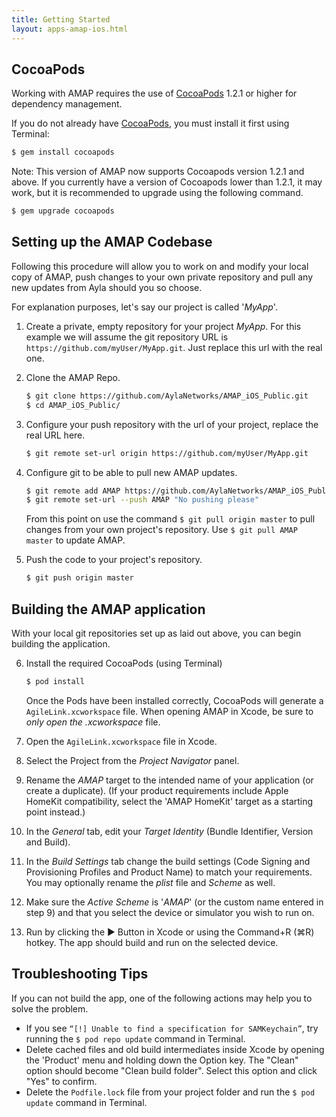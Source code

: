 ```yaml
---
title: Getting Started
layout: apps-amap-ios.html
---
```


## CocoaPods
Working with AMAP requires the use of [CocoaPods](https://cocoapods.org) 1.2.1 or higher for dependency management.

If you do not already have [CocoaPods](https://cocoapods.org), you must install it first using Terminal: 

```bash
$ gem install cocoapods
```

Note: This version of AMAP now supports Cocoapods version 1.2.1 and above. If you currently have a version of Cocoapods lower than 1.2.1, it may work, but it is recommended to upgrade using the following command.

```bash
$ gem upgrade cocoapods
```

## Setting up the AMAP Codebase
Following this procedure will allow you to work on and modify your local copy of AMAP, push changes to your own private repository and pull any new updates from Ayla should you so choose. 

For explanation purposes, let's say our project is called '_MyApp_'.

1. Create a private, empty repository for your project _MyApp_. For this example we will assume the git repository URL is `https://github.com/myUser/MyApp.git`. Just replace this url with the real one. 

2. Clone the AMAP Repo.

    ```bash
    $ git clone https://github.com/AylaNetworks/AMAP_iOS_Public.git
    $ cd AMAP_iOS_Public/
    ```

3. Configure your push repository with the url of your project, replace the real URL here.

    ```bash
    $ git remote set-url origin https://github.com/myUser/MyApp.git
    ```

4. Configure git to be able to pull new AMAP updates.

    ```bash
    $ git remote add AMAP https://github.com/AylaNetworks/AMAP_iOS_Public.git
    $ git remote set-url --push AMAP "No pushing please"
    ```

    From this point on use the command `$ git pull origin master` to pull changes from your own project's repository. Use `$ git pull AMAP master` to update AMAP.

5. Push the code to your project's repository.

    ```bash
    $ git push origin master
    ```

## Building the AMAP application
With your local git repositories set up as laid out above, you can begin building the application.

6. Install the required CocoaPods (using Terminal)

    ```bash
    $ pod install
    ```

    Once the Pods have been installed correctly, CocoaPods will generate a `AgileLink.xcworkspace` file. When opening AMAP in Xcode, be sure to _only open the .xcworkspace_ file. 

7. Open the `AgileLink.xcworkspace` file in Xcode.

8. Select the Project from the _Project Navigator_ panel.

9. Rename the _AMAP_ target to the intended name of your application (or create a duplicate). (If your product requirements include Apple HomeKit compatibility, select the 'AMAP HomeKit' target as a starting point instead.)

10. In the _General_ tab, edit your _Target Identity_ (Bundle Identifier, Version and Build).

11. In the _Build Settings_ tab change the build settings (Code Signing and Provisioning Profiles and Product Name) to match your requirements. You may optionally rename the _plist_ file and _Scheme_ as well. 

10. Make sure the _Active Scheme_ is '_AMAP_' (or the custom name entered in step 9) and that you select the device or simulator you wish to run on.

11. Run by clicking the ▶ Button in Xcode or using the Command+R (⌘R) hotkey. The app should build and run on the selected device.

## Troubleshooting Tips

If you can not build the app, one of the following actions may help you to solve the problem.
- If you see `“[!] Unable to find a specification for SAMKeychain”`, try running the `$ pod repo update` command in Terminal.
- Delete cached files and old build intermediates inside Xcode by opening the 'Product' menu and holding down the Option key. The "Clean" option should become "Clean build folder".  Select this option and click "Yes" to confirm.
- Delete the `Podfile.lock` file from your project folder and run the `$ pod update` command in Terminal.